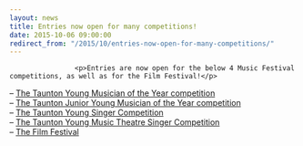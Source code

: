```yaml
---
layout: news
title: Entries now open for many competitions!
date: 2015-10-06 09:00:00
redirect_from: "/2015/10/entries-now-open-for-many-competitions/"
---
```

<section>

                    
                    <p>Entries are now open for the below 4 Music Festival competitions, as well as for the Film Festival!</p>
<p>&#8211; <a href="http://www.tauntonfestival.org.uk/events/music-festival/taunton-young-musician/">The Taunton Young Musician of the Year competition</a><br />
&#8211; <a href="http://www.tauntonfestival.org.uk/events/music-festival/taunton-junior-young-musician/">The Taunton Junior Young Musician of the Year competition</a><br />
&#8211; <a href="http://www.tauntonfestival.org.uk/events/music-festival/taunton-young-singer/">The Taunton Young Singer Competition</a><br />
&#8211; <a href="http://www.tauntonfestival.org.uk/events/music-festival/taunton-young-music-theatre-singer/">The Taunton Young Music Theatre Singer Competition</a><br />
&#8211; <a href="http://www.tauntonfestival.org.uk/events/film-festival/">The Film Festival</a></p>

                
</section>
